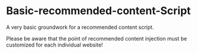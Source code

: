 # Basic-recommended-content-Script

A very basic groundwork for a recommended content script.

Please be aware that the point of recommended content injection must be customized for each individual website!
